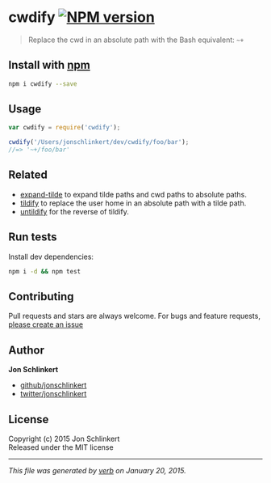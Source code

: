 # cwdify [![NPM version](https://badge.fury.io/js/cwdify.svg)](http://badge.fury.io/js/cwdify)

> Replace the cwd in an absolute path with the Bash equivalent: `~+`

## Install with [npm](npmjs.org)

```bash
npm i cwdify --save
```

## Usage

```js
var cwdify = require('cwdify');

cwdify('/Users/jonschlinkert/dev/cwdify/foo/bar');
//=> '~+/foo/bar'
```

## Related

- [expand-tilde](https://github.com/jonschlinkert/expand-tild) to expand tilde paths and cwd paths to absolute paths.
- [tildify](https://github.com/sindresorhus/tildify) to replace the user home in an absolute path with a tilde path.
- [untildify](https://github.com/sindresorhus/untildify) for the reverse of tildify.


## Run tests

Install dev dependencies:

```bash
npm i -d && npm test
```

## Contributing
Pull requests and stars are always welcome. For bugs and feature requests, [please create an issue](https://github.com/jonschlinkert/cwdify/issues)

## Author

**Jon Schlinkert**
 
+ [github/jonschlinkert](https://github.com/jonschlinkert)
+ [twitter/jonschlinkert](http://twitter.com/jonschlinkert) 

## License
Copyright (c) 2015 Jon Schlinkert  
Released under the MIT license

***

_This file was generated by [verb](https://github.com/assemble/verb) on January 20, 2015._
